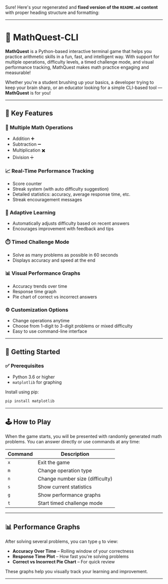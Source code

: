 Sure! Here's your regenerated and **fixed version of the `README.md` content** with proper heading structure and formatting:

---

# 🎯 MathQuest-CLI

**MathQuest** is a Python-based interactive terminal game that helps you practice arithmetic skills in a fun, fast, and intelligent way. With support for multiple operations, difficulty levels, a timed challenge mode, and visual performance tracking, MathQuest makes math practice engaging and measurable!

Whether you're a student brushing up your basics, a developer trying to keep your brain sharp, or an educator looking for a simple CLI-based tool — **MathQuest** is for you!

---

## 📌 Key Features

### 🔢 Multiple Math Operations

* Addition ➕
* Subtraction ➖
* Multiplication ✖️
* Division ➗

### 📈 Real-Time Performance Tracking

* Score counter
* Streak system (with auto difficulty suggestion)
* Detailed statistics: accuracy, average response time, etc.
* Streak encouragement messages

### 🧠 Adaptive Learning

* Automatically adjusts difficulty based on recent answers
* Encourages improvement with feedback and tips

### ⏱️ Timed Challenge Mode

* Solve as many problems as possible in 60 seconds
* Displays accuracy and speed at the end

### 📊 Visual Performance Graphs

* Accuracy trends over time
* Response time graph
* Pie chart of correct vs incorrect answers

### ⚙️ Customization Options

* Change operations anytime
* Choose from 1-digit to 3-digit problems or mixed difficulty
* Easy to use command-line interface

---

## 🚀 Getting Started

### ✅ Prerequisites

* Python 3.6 or higher
* `matplotlib` for graphing

Install using pip:

```bash
pip install matplotlib
```

---

## 🕹️ How to Play

When the game starts, you will be presented with randomly generated math problems.
You can answer directly or use commands at any time:

| Command | Description                     |
| ------- | ------------------------------- |
| `x`     | Exit the game                   |
| `m`     | Change operation type           |
| `n`     | Change number size (difficulty) |
| `s`     | Show current statistics         |
| `g`     | Show performance graphs         |
| `t`     | Start timed challenge mode      |

---

## 📊 Performance Graphs

After solving several problems, you can type `g` to view:

* **Accuracy Over Time** – Rolling window of your correctness
* **Response Time Plot** – How fast you're solving problems
* **Correct vs Incorrect Pie Chart** – For quick review

These graphs help you visually track your learning and improvement.

---

